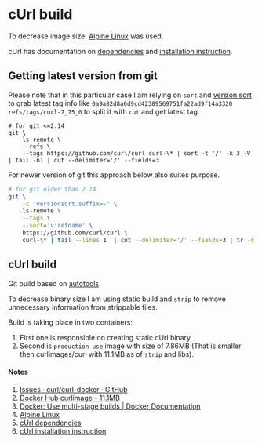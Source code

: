 # cUrl build

To decrease image size: [Alpine Linux](https://www.alpinelinux.org) was used. 

cUrl has documentation on [dependencies](https://curl.se/docs/libs.html) and [installation instruction](https://curl.se/docs/install.html). 


## Getting latest version from git

Please note that in this particular case I am relying on `sort` and [version sort](https://www.gnu.org/software/coreutils/manual/html_node/Version-sort-is-not-the-same-as-numeric-sort.html) to grab latest tag info like `0a9a82d8a6d9cd42389569751fa22ad9f14a3320	refs/tags/curl-7_75_0` to split it with `cut` and get latest tag. 
```
# for git <=2.14
git \
	ls-remote \
	--refs \
	--tags https://github.com/curl/curl curl-\* | sort -t '/' -k 3 -V | tail -n1 | cut --delimiter='/' --fields=3
```

For newer version of git this approach below also suites purpose. 
```bash
# for git older than 2.14
git \
	-c 'versionsort.suffix=-' \
	ls-remote \
	--tags \
	--sort='v:refname' \
	https://github.com/curl/curl \
	curl-\* | tail --lines 1  | cut --delimiter='/' --fields=3 | tr -d '^{}'
```

## cUrl build

Git build based on [autotools](https://www.lrde.epita.fr/~adl/dl/autotools.pdf). 

To decrease binary size I am using static build and `strip` to remove unnecessary information from strippable files.

Build is taking place in two containers:
1. First one is responsible on creating static cUrl binary.
2. Second is `production use` image with size of 7.86MB (That is smaller then curlimages/curl with 11.1MB as of `strip` and libs).

#### Notes 

1. [Issues · curl/curl-docker · GitHub](https://github.com/curl/curl-docker/issues)
2. [Docker Hub curlimage - 11.1MB](https://hub.docker.com/r/curlimages/curl)
3. [Docker: Use multi-stage builds | Docker Documentation](https://docs.docker.com/develop/develop-images/multistage-build/)
4. [Alpine Linux](https://www.alpinelinux.org)
5. [cUrl dependencies](https://curl.se/docs/libs.html)
6. [cUrl installation instruction](https://curl.se/docs/install.html)